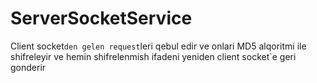 ServerSocketService
===================

Client socket`den gelen request`leri qebul edir ve onlari MD5 alqoritmi ile shifreleyir ve hemin shifrelenmish ifadeni yeniden client socket`e geri gonderir
